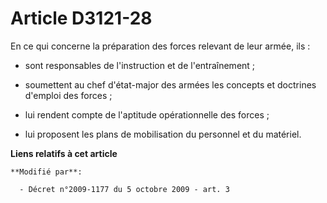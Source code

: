 # Article D3121-28

En ce qui concerne la préparation des forces relevant de leur armée, ils : 

- sont responsables de l'instruction et de l'entraînement ; 

- soumettent au chef d'état-major des armées les concepts et doctrines d'emploi des forces ; 

- lui rendent compte de l'aptitude opérationnelle des forces ; 

- lui proposent les plans de mobilisation du personnel et du matériel.

**Liens relatifs à cet article**

	**Modifié par**:

	  - Décret n°2009-1177 du 5 octobre 2009 - art. 3
